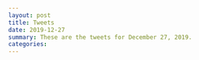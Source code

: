 ```yaml
---
layout: post
title: Tweets
date: 2019-12-27
summary: These are the tweets for December 27, 2019.
categories:
---
```



